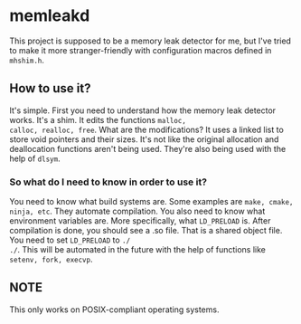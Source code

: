 # memleakd
This project is supposed to be a memory leak detector for me, but I've tried to make it more stranger-friendly with configuration macros defined in <code>mhshim.h</code>.
## How to use it?
It's simple. First you need to understand how the memory leak detector works. It's a shim. It edits the functions <code>malloc, calloc, realloc, free</code>.
What are the modifications? It uses a linked list to store void pointers and their sizes. It's not like the original allocation and deallocation functions aren't being used.
They're also being used with the help of <code>dlsym</code>. 
### So what do I need to know in order to use it?
You need to know what build systems are. Some examples are <code>make, cmake, ninja, etc</code>. They automate compilation.
You also need to know what environment variables are. More specifically, what <code>LD_PRELOAD</code> is. After compilation is done, you should see a .so file.
That is a shared object file. You need to set <code>LD_PRELOAD</code> to <code>./<shared object path> ./<target executable></code>. This will be automated in the future
with the help of functions like <code>setenv, fork, execvp</code>.
## NOTE
This only works on POSIX-compliant operating systems.

